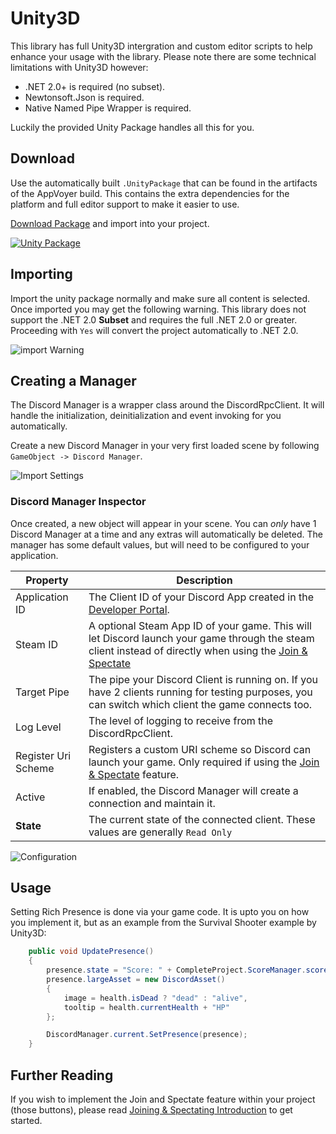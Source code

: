 # Unity3D
This library has full Unity3D intergration and custom editor scripts to help enhance your usage with the library. Please note there are some technical limitations with Unity3D however:

* .NET 2.0+ is required (no subset).
* Newtonsoft.Json is required.
* Native Named Pipe Wrapper is required.

Luckily the provided Unity Package handles all this for you.

## Download

Use the automatically built `.UnityPackage` that can be found in the artifacts of the AppVoyer build. This contains the extra dependencies for the platform and full editor support to make it easier to use.

[Download Package](https://ci.appveyor.com/project/Lachee/discord-rpc-csharp/build/artifacts) and import into your project.

[![Unity Package](/images/unity_package.png)](https://ci.appveyor.com/project/Lachee/discord-rpc-csharp/build/artifacts)

## Importing
Import the unity package normally and make sure all content is selected. Once imported you may get the following warning. This library does not support the .NET 2.0 **Subset** and requires the full .NET 2.0 or greater. Proceeding with `Yes` will convert the project automatically to .NET 2.0.

![import Warning](/images/unity_netconvert.png)

## Creating a Manager
The Discord Manager is a wrapper class around the DiscordRpcClient. It will handle the initialization, deinitialization and event invoking for you automatically. 

Create a new Discord Manager in your very first loaded scene by following `GameObject -> Discord Manager`. 

![Import Settings](/images/unity_add_marked.png)

### Discord Manager Inspector

Once created, a new object will appear in your scene. You can _only_ have 1 Discord Manager at a time and any extras will automatically be deleted. The manager has some default values, but will need to be configured to your application. 

| Property | Description |
|----------|-------------|
| Application ID | The Client ID of your Discord App created in the [Developer Portal](https://discordapp.com/developers/applications/). |
| Steam ID | A optional Steam App ID of your game. This will let Discord launch your game through the steam client instead of directly when using the [Join & Spectate](/join_spectate/intro.md) |
| Target Pipe | The pipe your Discord Client is running on. If you have 2 clients running for testing purposes, you can switch which client the game connects too. |
| Log Level | The level of logging to receive from the DiscordRpcClient. |
| Register Uri Scheme | Registers a custom URI scheme so Discord can launch your game. Only required if using the [Join & Spectate](/join_spectate/intro.md) feature. |
| Active | If enabled, the Discord Manager will create a connection and maintain it. |
| **State** | The current state of the connected client. These values are generally `Read Only` |

![Configuration](/images/unity_inspector_hierarchy.png)

## Usage
Setting Rich Presence is done via your game code. It is upto you on how you implement it, but as an example from the Survival Shooter example by Unity3D:
```cs
	public void UpdatePresence()
	{
		presence.state = "Score: " + CompleteProject.ScoreManager.score;
		presence.largeAsset = new DiscordAsset()
		{
			image = health.isDead ? "dead" : "alive",
			tooltip = health.currentHealth + "HP"
		};

		DiscordManager.current.SetPresence(presence);
	}
```

## Further Reading
If you wish to implement the Join and Spectate feature within your project (those buttons), please read [Joining & Spectating Introduction](../join_spectate/intro.md) to get started.